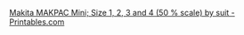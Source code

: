 

[Makita MAKPAC Mini; Size 1, 2, 3 and 4 (50 % scale) by suit -  Printables.com](https://www.printables.com/model/493109-makita-makpac-mini-size-1-2-3-and-4-50-scale)